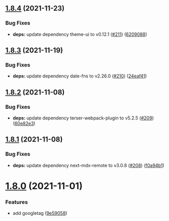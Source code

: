 ## [1.8.4](https://github.com/dds/bosabosa.org/compare/v1.8.3...v1.8.4) (2021-11-23)


### Bug Fixes

* **deps:** update dependency theme-ui to v0.12.1 ([#211](https://github.com/dds/bosabosa.org/issues/211)) ([6209088](https://github.com/dds/bosabosa.org/commit/62090888f721cc4541646393456fd618dda11c01))



## [1.8.3](https://github.com/dds/bosabosa.org/compare/v1.8.2...v1.8.3) (2021-11-19)


### Bug Fixes

* **deps:** update dependency date-fns to v2.26.0 ([#210](https://github.com/dds/bosabosa.org/issues/210)) ([24eaf41](https://github.com/dds/bosabosa.org/commit/24eaf41b6c9c85fd1fbfc67e695a7fc189af294b))



## [1.8.2](https://github.com/dds/bosabosa.org/compare/v1.8.1...v1.8.2) (2021-11-08)


### Bug Fixes

* **deps:** update dependency terser-webpack-plugin to v5.2.5 ([#209](https://github.com/dds/bosabosa.org/issues/209)) ([60e82e3](https://github.com/dds/bosabosa.org/commit/60e82e378b701b4cb42946944dcb259c8870f60d))



## [1.8.1](https://github.com/dds/bosabosa.org/compare/v1.8.0...v1.8.1) (2021-11-08)


### Bug Fixes

* **deps:** update dependency next-mdx-remote to v3.0.8 ([#208](https://github.com/dds/bosabosa.org/issues/208)) ([f0a94b1](https://github.com/dds/bosabosa.org/commit/f0a94b1e4f029531b31ac0df4dda7f66c8038eb5))



# [1.8.0](https://github.com/dds/bosabosa.org/compare/v1.7.2...v1.8.0) (2021-11-01)


### Features

* add googletag ([9e59058](https://github.com/dds/bosabosa.org/commit/9e59058dd643b3608b1da6fbc123cc1d4b4f98c8))



